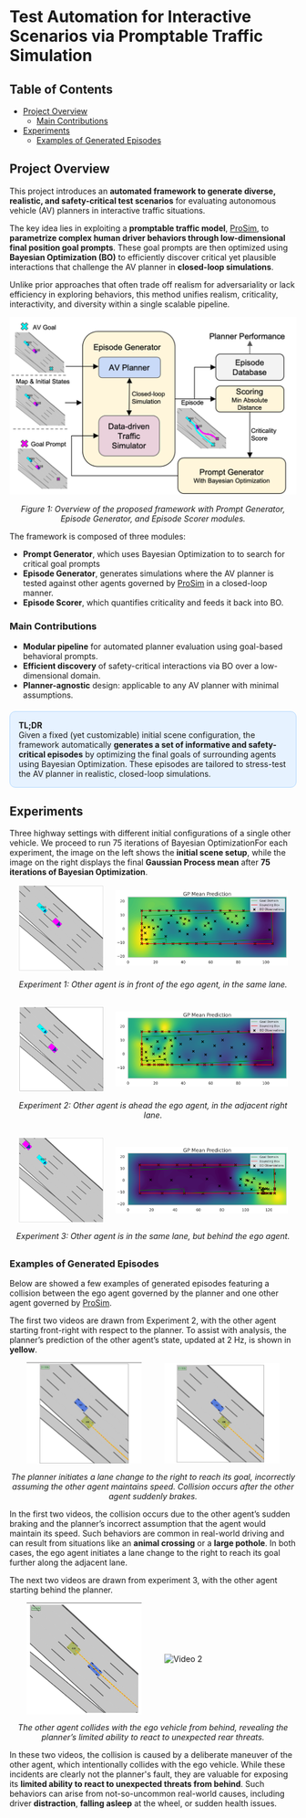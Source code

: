 
# Test Automation for Interactive Scenarios via Promptable Traffic Simulation

## Table of Contents

- [Project Overview](#project-overview)
  - [Main Contributions](#main-contributions)
- [Experiments](#experiments)
  - [Examples of Generated Episodes](#examples-of-generated-episodes)

## Project Overview

This project introduces an **automated framework to generate diverse, realistic, and safety-critical test scenarios** for evaluating autonomous vehicle (AV) planners in interactive traffic situations. 

The key idea lies in exploiting a **promptable traffic model**, [ProSim](https://arxiv.org/abs/2409.05863), to **parametrize complex human driver behaviors through low-dimensional final position goal prompts**. These goal prompts are then optimized using **Bayesian Optimization (BO)** to efficiently discover critical yet plausible interactions that challenge the AV planner in **closed-loop simulations**.

Unlike prior approaches that often trade off realism for adversariality or lack efficiency in exploring behaviors, this method unifies realism, criticality, interactivity, and diversity within a single scalable pipeline.

<p align="center">
  <img src="imgs/overview.png" alt="Poster Preview" width="600"/>
</p>
<p align="center"><em>Figure 1: Overview of the proposed framework with Prompt Generator, Episode Generator, and Episode Scorer modules.</em></p>

The framework is composed of three modules:
- **Prompt Generator**, which uses Bayesian Optimization to to search for critical goal prompts
- **Episode Generator**, generates simulations where the AV planner is tested against other agents governed by [ProSim](https://arxiv.org/abs/2409.05863) in a closed-loop manner.
- **Episode Scorer**, which quantifies criticality and feeds it back into BO.

<!-- <p align="center">
  <img src="imgs/goal_domain.png" alt="Poster Preview" width="600"/>
</p> -->

### Main Contributions
- **Modular pipeline** for automated planner evaluation using goal-based behavioral prompts.
- **Efficient discovery** of safety-critical interactions via BO over a low-dimensional domain.
- **Planner-agnostic** design: applicable to any AV planner with minimal assumptions.

<div style="background-color: #e6f2ff; border-radius: 10px; padding: 15px; border: 1px solid #b3d8ff; margin: 20px 0; color: #1a1a1a; font-weight: 400;">
  <strong>TL;DR</strong><br>
  Given a fixed (yet customizable) initial scene configuration, the framework automatically 
  <strong>generates a set of informative and safety-critical episodes</strong> by optimizing the final goals of surrounding agents using Bayesian Optimization. These episodes are tailored to stress-test the AV planner in realistic, closed-loop simulations.
</div>


## Experiments

Three highway settings with different initial configurations of a single other vehicle. We proceed to run 75 iterations of Bayesian OptimizationFor each experiment, the image on the left shows the **initial scene setup**, while the image on the right displays the final **Gaussian Process mean** after **75 iterations of Bayesian Optimization**. 

<!-- Row 1 -->
<div style="display: flex; gap: 20px; justify-content: center; align-items: center; margin-bottom: 5px;">
  <img src="imgs/init1.png" alt="Initialization 1" style="width: min(30%,300px);">
  <img src="imgs/exp1_GP.png" alt="GP Mean 1" style="width: min(60%,600px);">
</div>
<p style="text-align: center; margin-bottom: 30px;">
  <em>Experiment 1: Other agent is in front of the ego agent, in the same lane.</em>
</p>
<!-- Row 2 -->
<div style="display: flex; gap: 20px; justify-content: center; align-items: center; margin-bottom: 5px;">
  <img src="imgs/init2.png" alt="Initialization 2" style="width: min(30%,300px);">
  <img src="imgs/exp2_GP.png" alt="GP Mean 2" style="width: min(60%,600px);">
</div>
<p style="text-align: center; margin-bottom: 30px;">
  <em>Experiment 2: Other agent is ahead the ego agent, in the adjacent right lane.</em>
</p>
<!-- Row 3 -->
<div style="display: flex; gap: 20px; justify-content: center; align-items: center; margin-bottom: 5px;">
  <img src="imgs/init3.png" alt="Initialization 3" style="width: min(30%,300px);">
  <img src="imgs/exp3_GP.png" alt="GP Mean 3" style="width: min(60%,600px);">
</div>
<p style="text-align: center; margin-bottom: 30px;">
  <em>Experiment 3: Other agent is in the same lane, but behind the ego agent.</em>
</p>


### Examples of Generated Episodes

Below are showed a few examples of generated episodes featuring a collision between the ego agent governed by the planner and one other agent governed by [ProSim](https://arxiv.org/abs/2409.05863). 

The first two videos are drawn from Experiment 2, with the other agent starting front-right with respect to the planner. To assist with analysis, the planner’s prediction of the other agent’s state, updated at 2 Hz, is shown in **yellow**.

<div style="display: flex; justify-content: center; gap: 40px; align-items: center;">
  <img src="imgs/1036_gif.gif" alt="Video 1" style="width: min(40%, 400px);">
  <img src="imgs/1007_gif.gif" alt="Video 2" style="width: min(40%, 400px);">
</div>
<p align="center">
  <em>
    The planner initiates a lane change to the right to reach its goal, incorrectly assuming the other agent maintains speed. Collision occurs after the other agent suddenly brakes.
  </em>
</p>

In the first two videos, the collision occurs due to the other agent’s sudden braking and the planner’s incorrect assumption that the agent would maintain its speed. Such behaviors are common in real-world driving and can result from situations like an **animal crossing** or a **large pothole**.
In both cases, the ego agent initiates a lane change to the right to reach its goal further along the adjacent lane.

The next two videos are drawn from experiment 3, with the other agent starting behind the planner.
<div style="display: flex; justify-content: center; gap: 40px; align-items: center;">
  <img src="imgs/1062_gif.gif" alt="Video 1" style="width: min(40%, 400px);">
  <img src="imgs/1067_gif.gif" alt="Video 2" style="width: min(40%, 400px);">
</div>
<p align="center">
  <em>
    The other agent collides with the ego vehicle from behind, revealing the planner’s limited ability to react to unexpected rear threats.
  </em>
</p>

In these two videos, the collision is caused by a deliberate maneuver of the other agent, which intentionally collides with the ego vehicle. While these incidents are clearly not the planner's fault, they are valuable for exposing its **limited ability to react to unexpected threats from behind**. Such behaviors can arise from not-so-uncommon real-world causes, including driver **distraction**, **falling asleep** at the wheel, or sudden health issues.